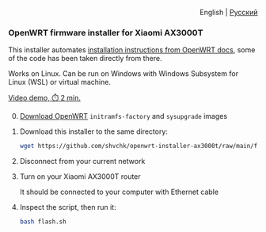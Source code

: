 <p align="right">English | <a href="ru#readme">Русский</a></p>


### OpenWRT firmware installer for Xiaomi AX3000T

This installer automates [installation instructions from OpenWRT docs](https://openwrt.org/inbox/toh/xiaomi/ax3000t#installation), some of the code has been taken directly from there.

Works on Linux. Can be run on Windows with Windows Subsystem for Linux (WSL) or virtual machine.

[Video demo, ⏱️ 2 min.](https://youtu.be/FMnWNaDLeDU)


0. [Download OpenWRT](https://firmware-selector.openwrt.org/?target=mediatek/filogic&id=xiaomi_mi-router-ax3000t) `initramfs-factory` and `sysupgrade` images

1. Download this installer to the same directory:

    ```sh
    wget https://github.com/shvchk/openwrt-installer-ax3000t/raw/main/flash.sh
    ```

2. Disconnect from your current network

3. Turn on your Xiaomi AX3000T router

    It should be connected to your computer with Ethernet cable

4. Inspect the script, then run it:

    ```sh
    bash flash.sh
    ```
